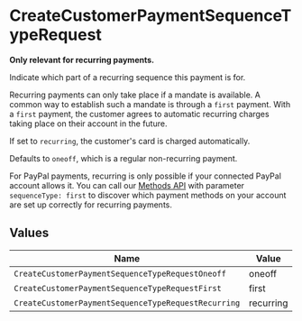 # CreateCustomerPaymentSequenceTypeRequest

**Only relevant for recurring payments.**

Indicate which part of a recurring sequence this payment is for.

Recurring payments can only take place if a mandate is available. A common way to establish such a mandate is
through a `first` payment. With a `first` payment, the customer agrees to automatic recurring charges taking place
on their account in the future.

If set to `recurring`, the customer's card is charged automatically.

Defaults to `oneoff`, which is a regular non-recurring payment.

For PayPal payments, recurring is only possible if your connected PayPal account allows it. You can call our
[Methods API](list-methods) with parameter `sequenceType: first` to discover which payment methods on your account
are set up correctly for recurring payments.


## Values

| Name                                                | Value                                               |
| --------------------------------------------------- | --------------------------------------------------- |
| `CreateCustomerPaymentSequenceTypeRequestOneoff`    | oneoff                                              |
| `CreateCustomerPaymentSequenceTypeRequestFirst`     | first                                               |
| `CreateCustomerPaymentSequenceTypeRequestRecurring` | recurring                                           |